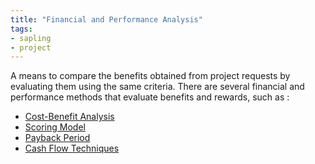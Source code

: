 ```yaml
---
title: "Financial and Performance Analysis"
tags:
- sapling
- project
---
```


A means to compare the benefits obtained from project requests by evaluating them using the same criteria. There are several financial and performance methods that evaluate benefits and rewards, such as :

- [Cost-Benefit Analysis](notes/Cost-Benefit%20Analysis)
- [Scoring Model](notes/Scoring%20Model)
- [Payback Period](notes/Payback%20Period)
- [Cash Flow Techniques](notes/Cash%20Flow%20Techniques)
